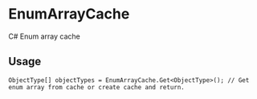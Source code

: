 # EnumArrayCache
C# Enum array cache

## Usage

```
ObjectType[] objectTypes = EnumArrayCache.Get<ObjectType>(); // Get enum array from cache or create cache and return.
```
